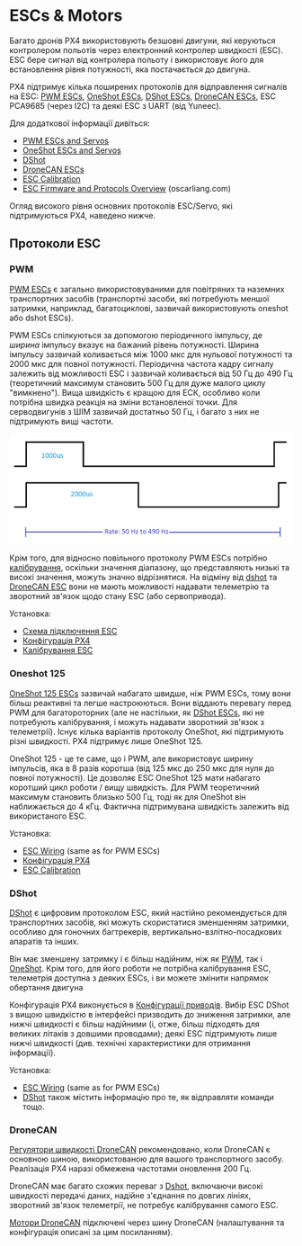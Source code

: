# ESCs & Motors

Багато дронів PX4 використовують безшовні двигуни, які керуються контролером польотів через електронний контролер швидкості (ESC). ESC бере сигнал від контролера польоту і використовує його для встановлення рівня потужності, яка постачається до двигуна.

PX4 підтримує кілька поширених протоколів для відправлення сигналів на ESC: [PWM ESCs](../peripherals/pwm_escs_and_servo.md), [OneShot ESCs](../peripherals/oneshot.md), [DShot ESCs](../peripherals/dshot.md), [DroneCAN ESCs](../dronecan/escs.md), ESC PCA9685 (через I2C) та деякі ESC з UART (від Yuneec).

Для додаткової інформації дивіться:

- [PWM ESCs and Servos](../peripherals/pwm_escs_and_servo.md)
- [OneShot ESCs and Servos](../peripherals/oneshot.md)
- [DShot](../peripherals/dshot.md)
- [DroneCAN ESCs](../dronecan/escs.md)
- [ESC Calibration](../advanced_config/esc_calibration.md)
- [ESC Firmware and Protocols Overview](https://oscarliang.com/esc-firmware-protocols/) (oscarliang.com)

Огляд високого рівня основних протоколів ESC/Servo, які підтримуються PX4, наведено нижче.

## Протоколи ESC

### PWM

[PWM ESCs](../peripherals/pwm_escs_and_servo.md) є загально використовуваними для повітряних та наземних транспортних засобів (транспортні засоби, які потребують меншої затримки, наприклад, багатоциклові, зазвичай використовують oneshot або dshot ESCs).

PWM ESCs спілкуються за допомогою періодичного імпульсу, де _ширина_ імпульсу вказує на бажаний рівень потужності. Ширина імпульсу зазвичай коливається між 1000 мкс для нульової потужності та 2000 мкс для повної потужності. Періодична частота кадру сигналу залежить від можливості ESC і зазвичай коливається від 50 Гц до 490 Гц (теоретичний максимум становить 500 Гц для дуже малого циклу "вимкнено"). Вища швидкість є кращою для ЕСК, особливо коли потрібна швидка реакція на зміни встановленої точки. Для серводвигунів з ШІМ зазвичай достатньо 50 Гц, і багато з них не підтримують вищі частоти.

![duty cycle for PWM](../../assets/peripherals/esc_pwm_duty_cycle.png)

Крім того, для відносно повільного протоколу PWM ESCs потрібно [калібрування](../advanced_config/esc_calibration.md), оскільки значення діапазону, що представляють низькі та високі значення, можуть значно відрізнятися. На відміну від [dshot](#dshot) та [DroneCAN ESC](#dronecan) вони не мають можливості надавати телеметрію та зворотний зв'язок щодо стану ESC (або сервопривода).

Установка:

- [Схема підключення ESC](../peripherals/pwm_escs_and_servo.md)
- [Конфігурація PX4](../peripherals/pwm_escs_and_servo.md#px4-configuration)
- [Калібрування ESC](../advanced_config/esc_calibration.md)

### Oneshot 125

[OneShot 125 ESCs](../peripherals/oneshot.md) зазвичай набагато швидше, ніж PWM ESCs, тому вони більш реактивні та легше настроюються. Вони віддають перевагу перед PWM для багатороторних (але не настільки, як [DShot ESCs](#dshot), які не потребують калібрування, і можуть надавати зворотний зв'язок з телеметрії). Існує кілька варіантів протоколу OneShot, які підтримують різні швидкості. PX4 підтримує лише OneShot 125.

OneShot 125 - це те саме, що і PWM, але використовує ширину імпульсів, яка в 8 разів коротша (від 125 мкс до 250 мкс для нуля до повної потужності). Це дозволяє ESC OneShot 125 мати набагато коротший цикл роботи / вищу швидкість. Для PWM теоретичний максимум становить близько 500 Гц, тоді як для OneShot він наближається до 4 кГц. Фактична підтримувана швидкість залежить від використаного ESC.

Установка:

- [ESC Wiring](../peripherals/pwm_escs_and_servo.md) (same as for PWM ESCs)
- [Конфігурація PX4](../peripherals/oneshot.md#px4-configuration)
- [ESC Calibration](../advanced_config/esc_calibration.md)

### DShot

[DShot](../peripherals/dshot.md) є цифровим протоколом ESC, який настійно рекомендується для транспортних засобів, які можуть скористатися зменшенням затримки, особливо для гоночних багтрекерів, вертикально-взлітно-посадкових апаратів та інших.

Він має зменшену затримку і є більш надійним, ніж як [PWM](#pwm), так і [OneShot](#oneshot-125). Крім того, для його роботи не потрібна калібрування ESC, телеметрія доступна з деяких ESCs, і ви можете змінити напрямок обертання двигуна

Конфігурація PX4 виконується в [Конфігурації приводів](../config/actuators.md). Вибір ESC DShot з вищою швидкістю в інтерфейсі призводить до зниження затримки, але нижчі швидкості є більш надійними (і, отже, більш підходять для великих літаків з довшими проводами); деякі ESC підтримують лише нижчі швидкості (див. технічні характеристики для отримання інформації).

Установка:

- [ESC Wiring](../peripherals/pwm_escs_and_servo.md) (same as for PWM ESCs)
- [DShot](../peripherals/dshot.md) також містить інформацію про те, як відправляти команди тощо.

### DroneCAN

[Регулятори швидкості DroneCAN](../dronecan/escs.md) рекомендовано, коли DroneCAN є основною шиною, використованою для вашого транспортного засобу. Реалізація PX4 наразі обмежена частотами оновлення 200 Гц.

DroneCAN має багато схожих переваг з [Dshot](#dshot), включаючи високі швидкості передачі даних, надійне з'єднання по довгих лініях, зворотний зв'язок телеметрії, не потребує калібрування самого ESC.

[Мотори DroneCAN](../dronecan/escs.md) підключені через шину DroneCAN (налаштування та конфігурація описані за цим посиланням).

